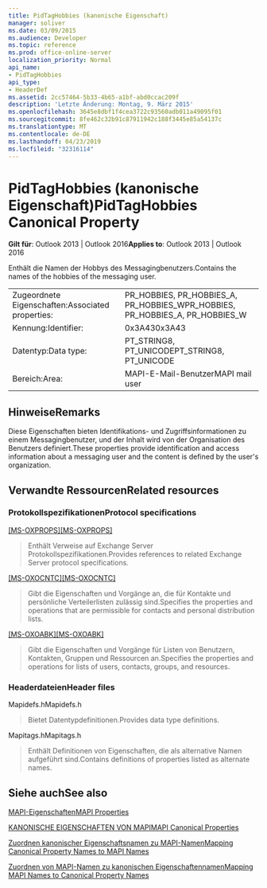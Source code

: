 ```yaml
---
title: PidTagHobbies (kanonische Eigenschaft)
manager: soliver
ms.date: 03/09/2015
ms.audience: Developer
ms.topic: reference
ms.prod: office-online-server
localization_priority: Normal
api_name:
- PidTagHobbies
api_type:
- HeaderDef
ms.assetid: 2cc57464-5b33-4b65-a1bf-abd0ccac209f
description: 'Letzte Änderung: Montag, 9. März 2015'
ms.openlocfilehash: 3645e8dbf1f4cea3722c93560adb011a49095f01
ms.sourcegitcommit: 8fe462c32b91c87911942c188f3445e85a54137c
ms.translationtype: MT
ms.contentlocale: de-DE
ms.lasthandoff: 04/23/2019
ms.locfileid: "32316114"
---
```

# <a name="pidtaghobbies-canonical-property"></a><span data-ttu-id="c7a6f-103">PidTagHobbies (kanonische Eigenschaft)</span><span class="sxs-lookup"><span data-stu-id="c7a6f-103">PidTagHobbies Canonical Property</span></span>

  
  
<span data-ttu-id="c7a6f-104">**Gilt für**: Outlook 2013 | Outlook 2016</span><span class="sxs-lookup"><span data-stu-id="c7a6f-104">**Applies to**: Outlook 2013 | Outlook 2016</span></span> 
  
<span data-ttu-id="c7a6f-105">Enthält die Namen der Hobbys des Messagingbenutzers.</span><span class="sxs-lookup"><span data-stu-id="c7a6f-105">Contains the names of the hobbies of the messaging user.</span></span>
  
|||
|:-----|:-----|
|<span data-ttu-id="c7a6f-106">Zugeordnete Eigenschaften:</span><span class="sxs-lookup"><span data-stu-id="c7a6f-106">Associated properties:</span></span>  <br/> |<span data-ttu-id="c7a6f-107">PR_HOBBIES, PR_HOBBIES_A, PR_HOBBIES_W</span><span class="sxs-lookup"><span data-stu-id="c7a6f-107">PR_HOBBIES, PR_HOBBIES_A, PR_HOBBIES_W</span></span>  <br/> |
|<span data-ttu-id="c7a6f-108">Kennung:</span><span class="sxs-lookup"><span data-stu-id="c7a6f-108">Identifier:</span></span>  <br/> |<span data-ttu-id="c7a6f-109">0x3A43</span><span class="sxs-lookup"><span data-stu-id="c7a6f-109">0x3A43</span></span>  <br/> |
|<span data-ttu-id="c7a6f-110">Datentyp:</span><span class="sxs-lookup"><span data-stu-id="c7a6f-110">Data type:</span></span>  <br/> |<span data-ttu-id="c7a6f-111">PT_STRING8, PT_UNICODE</span><span class="sxs-lookup"><span data-stu-id="c7a6f-111">PT_STRING8, PT_UNICODE</span></span>  <br/> |
|<span data-ttu-id="c7a6f-112">Bereich:</span><span class="sxs-lookup"><span data-stu-id="c7a6f-112">Area:</span></span>  <br/> |<span data-ttu-id="c7a6f-113">MAPI-E-Mail-Benutzer</span><span class="sxs-lookup"><span data-stu-id="c7a6f-113">MAPI mail user</span></span>  <br/> |
   
## <a name="remarks"></a><span data-ttu-id="c7a6f-114">Hinweise</span><span class="sxs-lookup"><span data-stu-id="c7a6f-114">Remarks</span></span>

<span data-ttu-id="c7a6f-115">Diese Eigenschaften bieten Identifikations- und Zugriffsinformationen zu einem Messagingbenutzer, und der Inhalt wird von der Organisation des Benutzers definiert.</span><span class="sxs-lookup"><span data-stu-id="c7a6f-115">These properties provide identification and access information about a messaging user and the content is defined by the user's organization.</span></span> 
  
## <a name="related-resources"></a><span data-ttu-id="c7a6f-116">Verwandte Ressourcen</span><span class="sxs-lookup"><span data-stu-id="c7a6f-116">Related resources</span></span>

### <a name="protocol-specifications"></a><span data-ttu-id="c7a6f-117">Protokollspezifikationen</span><span class="sxs-lookup"><span data-stu-id="c7a6f-117">Protocol specifications</span></span>

<span data-ttu-id="c7a6f-118">[[MS-OXPROPS]](https://msdn.microsoft.com/library/f6ab1613-aefe-447d-a49c-18217230b148%28Office.15%29.aspx)</span><span class="sxs-lookup"><span data-stu-id="c7a6f-118">[[MS-OXPROPS]](https://msdn.microsoft.com/library/f6ab1613-aefe-447d-a49c-18217230b148%28Office.15%29.aspx)</span></span>
  
> <span data-ttu-id="c7a6f-119">Enthält Verweise auf Exchange Server Protokollspezifikationen.</span><span class="sxs-lookup"><span data-stu-id="c7a6f-119">Provides references to related Exchange Server protocol specifications.</span></span>
    
<span data-ttu-id="c7a6f-120">[[MS-OXOCNTC]](https://msdn.microsoft.com/library/9b636532-9150-4836-9635-9c9b756c9ccf%28Office.15%29.aspx)</span><span class="sxs-lookup"><span data-stu-id="c7a6f-120">[[MS-OXOCNTC]](https://msdn.microsoft.com/library/9b636532-9150-4836-9635-9c9b756c9ccf%28Office.15%29.aspx)</span></span>
  
> <span data-ttu-id="c7a6f-121">Gibt die Eigenschaften und Vorgänge an, die für Kontakte und persönliche Verteilerlisten zulässig sind.</span><span class="sxs-lookup"><span data-stu-id="c7a6f-121">Specifies the properties and operations that are permissible for contacts and personal distribution lists.</span></span>
    
<span data-ttu-id="c7a6f-122">[[MS-OXOABK]](https://msdn.microsoft.com/library/f4cf9b4c-9232-4506-9e71-2270de217614%28Office.15%29.aspx)</span><span class="sxs-lookup"><span data-stu-id="c7a6f-122">[[MS-OXOABK]](https://msdn.microsoft.com/library/f4cf9b4c-9232-4506-9e71-2270de217614%28Office.15%29.aspx)</span></span>
  
> <span data-ttu-id="c7a6f-123">Gibt die Eigenschaften und Vorgänge für Listen von Benutzern, Kontakten, Gruppen und Ressourcen an.</span><span class="sxs-lookup"><span data-stu-id="c7a6f-123">Specifies the properties and operations for lists of users, contacts, groups, and resources.</span></span>
    
### <a name="header-files"></a><span data-ttu-id="c7a6f-124">Headerdateien</span><span class="sxs-lookup"><span data-stu-id="c7a6f-124">Header files</span></span>

<span data-ttu-id="c7a6f-125">Mapidefs.h</span><span class="sxs-lookup"><span data-stu-id="c7a6f-125">Mapidefs.h</span></span>
  
> <span data-ttu-id="c7a6f-126">Bietet Datentypdefinitionen.</span><span class="sxs-lookup"><span data-stu-id="c7a6f-126">Provides data type definitions.</span></span>
    
<span data-ttu-id="c7a6f-127">Mapitags.h</span><span class="sxs-lookup"><span data-stu-id="c7a6f-127">Mapitags.h</span></span>
  
> <span data-ttu-id="c7a6f-128">Enthält Definitionen von Eigenschaften, die als alternative Namen aufgeführt sind.</span><span class="sxs-lookup"><span data-stu-id="c7a6f-128">Contains definitions of properties listed as alternate names.</span></span>
    
## <a name="see-also"></a><span data-ttu-id="c7a6f-129">Siehe auch</span><span class="sxs-lookup"><span data-stu-id="c7a6f-129">See also</span></span>



[<span data-ttu-id="c7a6f-130">MAPI-Eigenschaften</span><span class="sxs-lookup"><span data-stu-id="c7a6f-130">MAPI Properties</span></span>](mapi-properties.md)
  
[<span data-ttu-id="c7a6f-131">KANONISCHE EIGENSCHAFTEN VON MAPI</span><span class="sxs-lookup"><span data-stu-id="c7a6f-131">MAPI Canonical Properties</span></span>](mapi-canonical-properties.md)
  
[<span data-ttu-id="c7a6f-132">Zuordnen kanonischer Eigenschaftsnamen zu MAPI-Namen</span><span class="sxs-lookup"><span data-stu-id="c7a6f-132">Mapping Canonical Property Names to MAPI Names</span></span>](mapping-canonical-property-names-to-mapi-names.md)
  
[<span data-ttu-id="c7a6f-133">Zuordnen von MAPI-Namen zu kanonischen Eigenschaftennamen</span><span class="sxs-lookup"><span data-stu-id="c7a6f-133">Mapping MAPI Names to Canonical Property Names</span></span>](mapping-mapi-names-to-canonical-property-names.md)

